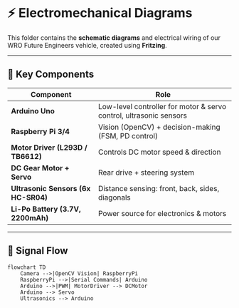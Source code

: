 # ⚡ Electromechanical Diagrams

This folder contains the **schematic diagrams** and electrical wiring of our WRO Future Engineers vehicle, created using **Fritzing**.

---

## 🔑 Key Components

| Component | Role |
|-----------|------|
| **Arduino Uno** | Low-level controller for motor & servo control, ultrasonic sensors |
| **Raspberry Pi 3/4** | Vision (OpenCV) + decision-making (FSM, PD control) |
| **Motor Driver (L293D / TB6612)** | Controls DC motor speed & direction |
| **DC Gear Motor + Servo** | Rear drive + steering system |
| **Ultrasonic Sensors (6x HC-SR04)** | Distance sensing: front, back, sides, diagonals |
| **Li-Po Battery (3.7V, 2200mAh)** | Power source for electronics & motors |

---

## 🔄 Signal Flow

```mermaid
flowchart TD
    Camera -->|OpenCV Vision| RaspberryPi
    RaspberryPi -->|Serial Commands| Arduino
    Arduino -->|PWM| MotorDriver --> DCMotor
    Arduino --> Servo
    Ultrasonics --> Arduino
